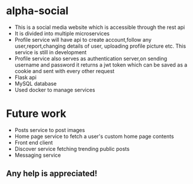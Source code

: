 # alpha-social
- This is a social media website which is accessible through the rest api 
- It is divided into multiple microservices 
- Profile service will have api to create account,follow any user,report,changing details of user, uploading profile picture etc. This service is still in development 
- Profile service also serves as authentication server,on sending username and password it returns a jwt token which can be saved as a cookie and sent with every other request
- Flask api 
- MySQL database 
- Used docker to manage services 

# Future work
- Posts service to post images 
- Home page service to fetch a user's custom home page contents 
- Front end client 
- Discover service fetching trending public posts 
- Messaging service 

## Any help is appreciated!